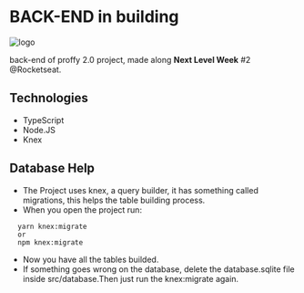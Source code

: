# BACK-END **in building**

![logo](https://user-images.githubusercontent.com/61102108/89577781-8f5f9c80-d807-11ea-8607-fc1f8500ef69.png)

back-end of proffy 2.0 project, made along **Next Level Week** #2 @Rocketseat.

## Technologies 

- TypeScript
- Node.JS
- Knex

## Database Help

- The Project uses knex, a query builder, it has something called migrations, this helps the table building process.
- When you open the project run:
```
  yarn knex:migrate
  or
  npm knex:migrate
```
- Now you have all the tables builded.
- If something goes wrong on the database, delete the database.sqlite file inside src/database.Then just run the knex:migrate again.
